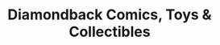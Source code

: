 ---
title: "Diamondback Comics, Toys & Collectibles"
url: /scottsdale/diamondback-comics-toys-and-collectibles/
shop: collector
---